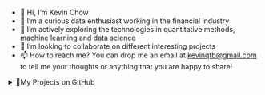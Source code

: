 - 👋 Hi, I’m Kevin Chow
- 👀 I’m a curious data enthusiast working in the financial industry
- 🌱 I’m actively exploring the technologies in quantitative methods, machine learning and data science
- 💞️ I’m looking to collaborate on different interesting projects
- 📫 How to reach me? You can drop me an email at kevinqtb@gmail.com to tell me your thoughts or anything that you are happy to share!
<details>
  <summary>📑My Projects on GitHub</summary>
  Household Finance Dashboard: https://github.com/Kevin-qt/Household-Finance-Dashboard <br>
  Drug Classification: https://github.com/Kevin-qt/DrugABC-Classification <br>
  SpaceX Falcon 9 First Stage Landing Prediction: https://github.com/Kevin-qt/SpaceX-Falcon-9-First-Stage-Landing-Prediction <br>
  Scratch Game: Shooting Range: https://github.com/Kevin-qt/Scratch-Mini-Project-Shooting-Range <br>
</details>


<!---
Kevin-qt/Kevin-qt is a ✨ special ✨ repository because its `README.md` (this file) appears on your GitHub profile.
You can click the Preview link to take a look at your changes.
--->

